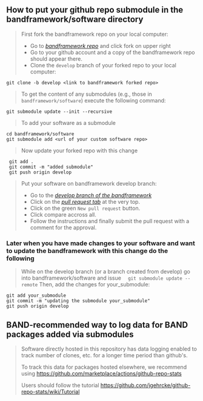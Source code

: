 ## How to put your github repo submodule in the bandframework/software directory

> First fork the bandframework repo on your local computer:
> - Go to *[bandframework repo](https://github.com/bandframework/bandframework/)* and click fork on upper right
> - Go to your github account and a copy of the bandframework repo should appear there.
> - Clone the `develop` branch of your forked repo to your local computer:

`git clone -b develop <link to bandframework forked repo>`

> To get the content of any submodules (e.g., those in `bandframework/software`) execute the following command:

`git submodule update --init --recursive`

> To add your software as a submodule

```
cd bandframework/software
git submodule add <url of your custom software repo>
  ```


> Now update your forked repo with this change
 ```
  git add .
  git commit -m "added submodule"
  git push origin develop
```

> Put your software on bandframework develop branch:
>- Go to the *[develop branch of the bandframework](https://github.com/bandframework/bandframework/tree/develop)*
>- Click on the *[pull request tab](https://github.com/bandframework/bandframework/pulls)* at the very top.
>- Click on the green `New pull request` button.
>- Click compare accross all.
>- Follow the instructions and finally submit the pull request with a comment for the approval. 

### Later when you have made changes to your software and want to update the bandframework with this change do the following

> While on the develop branch (or a branch created from develop) go into bandframework/software and issue
`  git submodule update --remote`
> Then, add the changes for your_submodule: 
 ```
 git add your_submodule
 git commit -m "updating the submodule your_submodule"
 git push origin develop
 ```

## BAND-recommended way to log data for BAND packages added via submodules

> Software directly hosted in this repository has data logging enabled to track number of clones, etc.
> for a longer time period than github's.
>
> To track this data for packages hosted elsewhere, we recommend using https://github.com/marketplace/actions/github-repo-stats
>
>  Users should follow the tutorial https://github.com/jgehrcke/github-repo-stats/wiki/Tutorial
